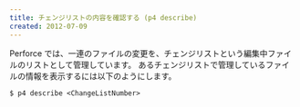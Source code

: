 ```yaml
---
title: チェンジリストの内容を確認する (p4 describe)
created: 2012-07-09
---
```


Perforce では、一連のファイルの変更を、チェンジリストという編集中ファイルのリストとして管理しています。
あるチェンジリストで管理しているファイルの情報を表示するには以下のようにします。

~~~
$ p4 describe <ChangeListNumber>
~~~

